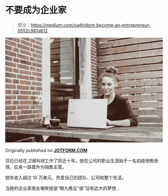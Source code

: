 # 不要成为企业家

> 原文：<https://medium.com/swlh/dont-become-an-entrepreneur-5552c981d612>

![](img/81d6fa160268ba8e6aa04753de5ad161.png)

Originally published on [**JOTFORM.COM**](http://jotform.com)

莎拉已经在*卫报科技*工作了将近十年。她在公司的职业生涯始于一名初级销售助理，后来一路晋升为销售主管。

她年收入超过 10 万美元，热爱自己的团队、公司和整个生活。

当她的企业家朋友嘲笑她是“朝九晚五”或“没有远大的梦想…